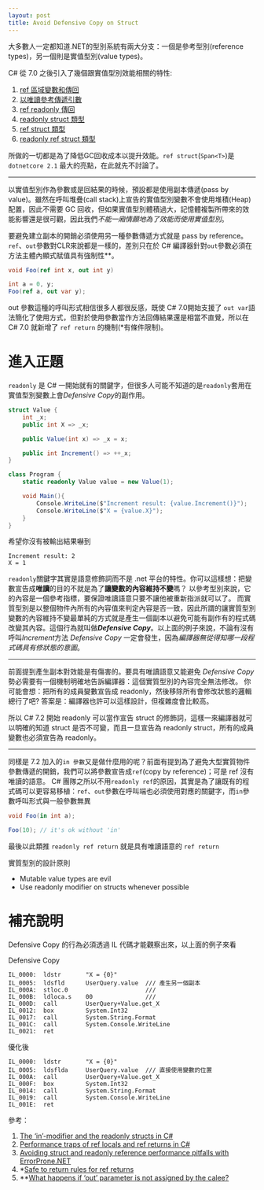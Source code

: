 ```yaml
---
layout: post
title: Avoid Defensive Copy on Struct
---
```


大多數人一定都知道.NET的型別系統有兩大分支：一個是參考型別(reference types)，另一個則是實值型別(value types)。

C# 從 7.0 之後引入了幾個跟實值型別效能相關的特性: 
1. [ref 區域變數和傳回](https://docs.microsoft.com/zh-tw/dotnet/csharp/whats-new/csharp-7#ref-locals-and-returns)
2. [以唯讀參考傳遞引數](https://docs.microsoft.com/zh-tw/dotnet/csharp/reference-semantics-with-value-types#passing-arguments-by-readonly-reference)
3. [ref readonly 傳回](https://docs.microsoft.com/zh-tw/dotnet/csharp/reference-semantics-with-value-types#ref-readonly-returns)
4. [readonly struct 類型](https://docs.microsoft.com/zh-tw/dotnet/csharp/reference-semantics-with-value-types#readonly-struct-type)
5. [ref struct 類型](https://docs.microsoft.com/zh-tw/dotnet/csharp/reference-semantics-with-value-types#ref-struct-type)
6. [readonly ref struct 類型](https://docs.microsoft.com/zh-tw/dotnet/csharp/reference-semantics-with-value-types#readonly-ref-struct-type)

所做的一切都是為了降低GC回收成本以提升效能。`ref struct`(`Span<T>`)是 `dotnetcore 2.1` 最大的亮點，在此就先不討論了。

----
以實值型別作為參數或是回結果的時候，預設都是使用副本傳遞(pass by value)。雖然在呼叫堆疊(call stack)上宣告的實值型別變數不會使用堆積(Heap)配置，因此不需要 GC 回收，但如果實值型別體積過大，記憶體複製所帶來的效能影響還是很可觀，因此我們*不能一廂情願地為了效能而使用實值型別*。

要避免建立副本的開銷必須使用另一種參數傳遞方式就是 pass by reference。`ref`、`out`參數對CLR來說都是一樣的，差別只在於 C# 編譯器針對`out`參數必須在方法主體內顯式賦值具有強制性**。

```csharp
void Foo(ref int x, out int y)

int a = 0, y;
Foo(ref a, out var y);
```

out 參數這種的呼叫形式相信很多人都很反感，既使 C# 7.0開始支援了 `out var`語法簡化了使用方式，但對於使用參數當作方法回傳結果還是相當不直覺，所以在 C# 7.0 就新增了 `ref return` 的機制(*有條件限制)。

進入正題
=====
`readonly` 是 C# 一開始就有的關鍵字，但很多人可能不知道的是`readonly`套用在實值型別變數上會*Defensive Copy*的副作用。

```csharp
struct Value {
    int _x;
    public int X => _x;

    public Value(int x) => _x = x;

    public int Increment() => ++_x;
}

class Program {
    static readonly Value value = new Value(1);

    void Main(){
        Console.WriteLine($"Increment result: {value.Increment()}");
        Console.WriteLine($"X = {value.X}");
    }
}
```
希望你沒有被輸出結果嚇到
```
Increment result: 2
X = 1
```
`readonly`關鍵字其實是語意修飾詞而不是 .net 平台的特性。你可以這樣想：把變數宣告成**唯讀**的目的不就是為了**讓變數的內容維持不變**嗎？
以參考型別來說，它的內容是一個參考指標，要保證唯讀語意只要不讓他被重新指派就可以了。
而實質型別是以整個物件內所有的內容值來判定內容是否一致，因此所謂的讓實質型別變數的內容維持不變最單純的方式就是產生一個副本以避免可能有副作有的程式碼改變其內容。這個行為就叫做***Defensive Copy***。以上面的例子來說，不論有沒有呼叫*Increment*方法 *Defensive Copy* 一定會發生，因為*編譯器無從得知哪一段程式碼具有修狀態的意圖*。

----
前面提到產生副本對效能是有傷害的。要具有唯讀語意又能避免 *Defensive Copy* 勢必需要有一個機制明確地告訴編譯器：這個實質型別的內容完全無法修改。
你可能會想：把所有的成員變數宣告成 readonly，然後移除所有會修改狀態的邏輯總行了吧?
答案是：編譯器也許可以這樣設計，但複雜度會比較高。

所以 C# 7.2 開始 readonly 可以當作宣告 struct 的修飾詞，這樣一來編譯器就可以明確的知道 struct 是否不可變，而且一旦宣告為 readonly struct，所有的成員變數也必須宣告為 readonly。

----
同樣是 7.2 加入的`in 參數`又是做什麼用的呢？前面有提到為了避免大型實質物件參數傳遞的開銷，我們可以將參數宣告成`ref`(copy by reference)；可是 ref 沒有唯讀的語意。
C# 團隊之所以不用`readonly ref`的原因，其實是為了讓既有的程式碼可以更容易移植：`ref`、`out`參數在呼叫端也必須使用對應的關鍵字，而`in`參數呼叫形式與一般參數無異

```csharp
void Foo(in int a);

Foo(10); // it's ok without 'in'
```

最後以此類推 `readonly ref return` 就是具有唯讀語意的 `ref return`

>
實質型別的設計原則
* Mutable value types are evil
* Use readonly modifier on structs whenever possible

補充說明
====
Defensive Copy 的行為必須透過 IL 代碼才能觀察出來，以上面的例子來看

Defensive Copy
```
IL_0000:  ldstr       "X = {0}"
IL_0005:  ldsfld      UserQuery.value  /// 產生另一個副本
IL_000A:  stloc.0                      /// 
IL_000B:  ldloca.s    00               ///   
IL_000D:  call        UserQuery+Value.get_X
IL_0012:  box         System.Int32
IL_0017:  call        System.String.Format
IL_001C:  call        System.Console.WriteLine
IL_0021:  ret         
```

優化後
```
IL_0000:  ldstr       "X = {0}"
IL_0005:  ldsflda     UserQuery.value  /// 直接使用變數的位置
IL_000A:  call        UserQuery+Value.get_X
IL_000F:  box         System.Int32
IL_0014:  call        System.String.Format
IL_0019:  call        System.Console.WriteLine
IL_001E:  ret     
```

參考：
>
1. [The ‘in’-modifier and the readonly structs in C#](https://blogs.msdn.microsoft.com/seteplia/2018/03/07/the-in-modifier-and-the-readonly-structs-in-c/)
2. [Performance traps of ref locals and ref returns in C#](https://blogs.msdn.microsoft.com/seteplia/2018/05/03/avoiding-struct-and-readonly-reference-performance-pitfalls-with-errorprone-net/)
3. [Avoiding struct and readonly reference performance pitfalls with ErrorProne.NET](https://blogs.msdn.microsoft.com/seteplia/2018/05/03/avoiding-struct-and-readonly-reference-performance-pitfalls-with-errorprone-net/)
4. *[Safe to return rules for ref returns](http://mustoverride.com/safe-to-return/)
5. **[What happens if ‘out’ parameter is not assigned by the calee?](http://mustoverride.com/broken-out/)
